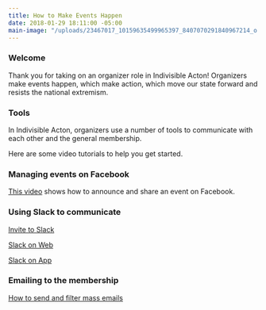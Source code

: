 ```yaml
---
title: How to Make Events Happen
date: 2018-01-29 18:11:00 -05:00
main-image: "/uploads/23467017_10159635499965397_8407070291840967214_o.jpg"
---
```


### Welcome

Thank you for taking on an organizer role in Indivisible Acton! Organizers make events happen, which make action, which move our state forward and resists the national extremism.

### Tools
In Indivisible Acton, organizers use a number of tools to communicate with each other and the general membership.  

Here are some video tutorials to help you get started.

### Managing events on Facebook

[This video](https://youtu.be/Pt8IsVoY8ts) shows how to announce and share an event on Facebook. 

### Using Slack to communicate  

[Invite to Slack](https://youtu.be/id-3DXaZrlA)

[Slack on Web](https://youtu.be/hOp1wgyAqXk)

[Slack on App](https://youtu.be/-KHmfHQpXT0)

### Emailing to the membership

[How to send and filter mass emails](https://youtu.be/T-HfrbKi3dY)

